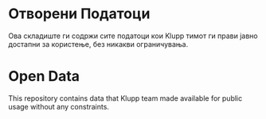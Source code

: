 # Отворени Податоци
Ова складиште ги содржи сите податоци кои Klupp тимот ги прави јавно достапни за користење, без никакви ограничувања.

# Open Data
This repository contains data that Klupp team made available for public usage without any constraints.
